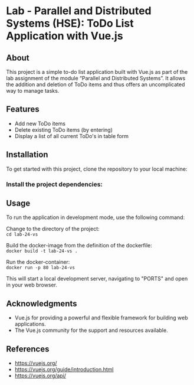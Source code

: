 # Lab - Parallel and Distributed Systems (HSE): ToDo List Application with Vue.js

## About

This project is a simple to-do list application built with Vue.js as part of the lab assignment of the module “Parallel and Distributed Systems”. It allows the addition and deletion of ToDo items and thus offers an uncomplicated way to manage tasks. 

## Features

- Add new ToDo items
- Delete existing ToDo items (by entering)
- Display a list of all current ToDo's in table form

## Installation

To get started with this project, clone the repository to your local machine:

### Install the project dependencies:

## Usage
To run the application in development mode, use the following command:

Change to the directory of the project: <br />
`cd lab-24-vs`

Build the docker-image from the definition of the dockerfile: <br />
`docker build -t lab-24-vs .`

Run the docker-container: <br />
`docker run -p 80 lab-24-vs`

This will start a local development server, navigating to "PORTS" and open in your web browser.

## Acknowledgments

- Vue.js for providing a powerful and flexible framework for building web applications.
- The Vue.js community for the support and resources available.

## References

- https://vuejs.org/
- https://vuejs.org/guide/introduction.html
- https://vuejs.org/api/
